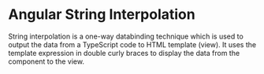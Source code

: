 # Angular String Interpolation

String interpolation is a one-way databinding technique
which is used to output the data from a TypeScript code to HTML template (view).
It uses the template expression in double curly braces to display the data from the component to the view.
